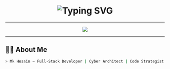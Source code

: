 <h1 align="center">
  <img src="https://readme-typing-svg.demolab.com?font=Fira+Code&weight=500&size=43&pause=1000&color=36F9F6&center=true&vCenter=true&width=900&lines=Welcome+to+the+Lab+of+Mk+Hosain.;Pro+Coder+%7C+Tech+Architect+%7C+@rootevil;Where+Ideas+Turn+Into+Code+and+Code+Turns+Into+Power." alt="Typing SVG" />
</h1>

---

<div align="center">
  <img src="https://capsule-render.vercel.app/api?type=waving&color=0:0d0d0d,100:36f9f6&height=250&section=header&text=Mk%20Hosain%20(@rootevil)&fontSize=50&fontColor=ffffff&animation=twinkling" />
</div>

---

## 👨‍💻 About Me

```bash
> Mk Hosain ~ Full-Stack Developer | Cyber Architect | Code Strategist
